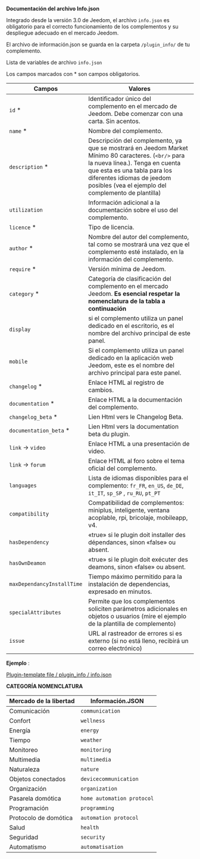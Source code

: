 **Documentación del archivo Info.json**

Integrado desde la versión 3.0 de Jeedom, el archivo ``info.json`` es obligatorio para el correcto funcionamiento de los complementos y su despliegue adecuado en el mercado Jeedom.

El archivo de información.json se guarda en la carpeta ``/plugin_info/`` de tu complemento.

Lista de variables de archivo ``info.json``

Los campos marcados con * son campos obligatorios.

Campos                   | Valores                                                                                                                   |
------------------------ | ------------------------------------------------------------------------------------------------------------------------- |
``id`` *                     | Identificador único del complemento en el mercado de Jeedom. Debe comenzar con una carta. Sin acentos.                             |
``name`` *                   | Nombre del complemento.                                                                                                            |
``description`` *            | Descripción del complemento, ya que se mostrará en Jeedom Market Mínimo 80 caracteres. (``<br/>`` para la nueva línea.). Tenga en cuenta que esta es una tabla para los diferentes idiomas de jeedom posibles (vea el ejemplo del complemento de plantilla)                                  |                                                                                     |
``utilization``                    | Información adicional a la documentación sobre el uso del complemento.                                                    |
``licence`` *                | Tipo de licencia.                                                                                                          |
``author`` *                 | Nombre del autor del complemento, tal como se mostrará una vez que el complemento esté instalado, en la información del complemento.         |
``require`` *                | Versión mínima de Jeedom.                                                                                                |
``category`` *               | Categoría de clasificación del complemento en el mercado Jeedom. **Es esencial respetar la nomenclatura de la tabla a continuación** |
``display``                  | si el complemento utiliza un panel dedicado en el escritorio, es el nombre del archivo principal de este panel.                    |
``mobile``                   | Si el complemento utiliza un panel dedicado en la aplicación web Jeedom, este es el nombre del archivo principal para este panel.   |
``changelog`` *              | Enlace HTML al registro de cambios.                                                                                              |
``documentation`` *          | Enlace HTML a la documentación del complemento.
``changelog_beta`` *              | Lien Html vers le Changelog Beta.|
``documentation_beta`` *          | Lien Html vers la documentation beta du plugin.
``link`` -> ``video``               | Enlace HTML a una presentación de video.                                                                                 |
``link`` -> ``forum``               | Enlace HTML al foro sobre el tema oficial del complemento.                                                                  |
``languages``                | Lista de idiomas disponibles para el complemento: ``fr_FR``, ``en_US``, ``de_DE``, ``it_IT``, ``sp_SP`` , ``ru_RU``, ``pt_PT``            |
``compatibility``            | Compatibilidad de complementos: miniplus, inteligente, ventana acoplable, rpi, bricolaje, mobileapp, v4.                                                   |
``hasDependency``            | «true» si le plugin doit installer des dépendances, sinon «false» ou absent.                                              |
``hasOwnDeamon``             | «true» si le plugin doit exécuter des deamons, sinon «false» ou absent.                                                   |
``maxDependancyInstallTime`` | Tiempo máximo permitido para la instalación de dependencias, expresado en minutos.                                            |
``specialAttributes`` | Permite que los complementos soliciten parámetros adicionales en objetos o usuarios (mire el ejemplo de la plantilla de complemento)                                            |
``issue``                    | URL al rastreador de errores si es externo (si no está lleno, recibirá un correo electrónico)

**Ejemplo** :

[Plugin-template file / plugin_info / info.json](https://github.com/jeedom/plugin-template/blob/master/plugin_info/info.json)

**CATEGORÍA NOMENCLATURA**

Mercado de la libertad         | Información.JSON               |
--------------------- | ----------------------- |
Comunicación         | ``communication``           |
Confort               | ``wellness``                |
Energía               | ``energy``                  |
Tiempo                 | ``weather``                 |
Monitoreo            | ``monitoring``              |
Multimedia            | ``multimedia``              |
Naturaleza                | ``nature``                  |
Objetos conectados      | ``devicecommunication``     |
Organización          | ``organization``            |
Pasarela domótica  | ``home automation protocol``|
Programación         | ``programming``             |
Protocolo de domótica   | ``automation protocol``     |
Salud                 | ``health``                  |
Seguridad              | ``security``                |
Automatismo           | ``automatisation``          |
